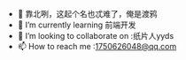 - 👋 靠北咧，这起个名也忒难了，俺是渡鸦
- 🌱 I’m currently learning 前端开发
- 💞️ I’m looking to collaborate on :纸片人yyds
- 📫 How to reach me :1750626048@qq.com

<!---
RavenLattern/RavenLattern is a ✨ special ✨ repository because its `README.md` (this file) appears on your GitHub profile.
You can click the Preview link to take a look at your changes.
--->
